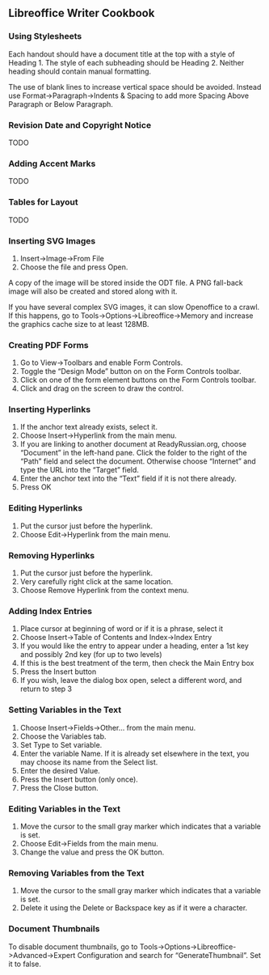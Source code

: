## Libreoffice Writer Cookbook

### Using Stylesheets

Each handout should have a document title at the top with a style of
Heading 1. The style of each subheading should be Heading 2. Neither
heading should contain manual formatting.

The use of blank lines to increase vertical space should be avoided.
Instead use Format-&gt;Paragraph-&gt;Indents & Spacing to add more
Spacing Above Paragraph or Below Paragraph.

### Revision Date and Copyright Notice

TODO

### Adding Accent Marks

TODO

### Tables for Layout

TODO

### Inserting SVG Images

1.  Insert-&gt;Image-&gt;From File
2.  Choose the file and press Open.

A copy of the image will be stored inside the ODT file. A PNG fall-back
image will also be created and stored along with it.

If you have several complex SVG images, it can slow Openoffice to a
crawl. If this happens, go to
Tools-&gt;Options-&gt;Libreoffice-&gt;Memory and increase the graphics
cache size to at least 128MB.

### Creating PDF Forms

1.  Go to View-&gt;Toolbars and enable Form Controls.
2.  Toggle the “Design Mode” button on on the Form Controls toolbar.
3.  Click on one of the form element buttons on the Form Controls
    toolbar.
4.  Click and drag on the screen to draw the control.

### Inserting Hyperlinks

1.  If the anchor text already exists, select it.
2.  Choose Insert-&gt;Hyperlink from the main menu.
3.  If you are linking to another document at ReadyRussian.org, choose
    “Document” in the left-hand pane. Click the folder to the right of
    the “Path” field and select the document. Otherwise choose
    “Internet” and type the URL into the “Target” field.
4.  Enter the anchor text into the “Text” field if it is not there
    already.
5.  Press OK

### Editing Hyperlinks

1.  Put the cursor just before the hyperlink.
2.  Choose Edit-&gt;Hyperlink from the main menu.

### Removing Hyperlinks

1.  Put the cursor just before the hyperlink.
2.  Very carefully right click at the same location.
3.  Choose Remove Hyperlink from the context menu.

### Adding Index Entries

1.  Place cursor at beginning of word or if it is a phrase, select it
2.  Choose Insert-&gt;Table of Contents and Index-&gt;Index Entry
3.  If you would like the entry to appear under a heading, enter a 1st
    key and possibly 2nd key (for up to two levels)
4.  If this is the best treatment of the term, then check the Main Entry
    box
5.  Press the Insert button
6.  If you wish, leave the dialog box open, select a different word, and
    return to step 3

### Setting Variables in the Text

1.  Choose Insert-&gt;Fields-&gt;Other... from the main menu.
2.  Choose the Variables tab.
3.  Set Type to Set variable.
4.  Enter the variable Name. If it is already set elsewhere in the text,
    you may choose its name from the Select list.
5.  Enter the desired Value.
6.  Press the Insert button (only once).
7.  Press the Close button.

### Editing Variables in the Text

1.  Move the cursor to the small gray marker which indicates that a
    variable is set.
2.  Choose Edit-&gt;Fields from the main menu.
3.  Change the value and press the OK button.

### Removing Variables from the Text

1.  Move the cursor to the small gray marker which indicates that a
    variable is set.
2.  Delete it using the Delete or Backspace key as if it were a
    character.

### Document Thumbnails

To disable document thumbnails, go to
Tools-&gt;Options-&gt;Libreoffice-&gt;Advanced-&gt;Expert Configuration
and search for “GenerateThumbnail”. Set it to false.

